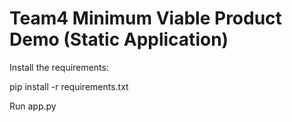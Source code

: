 # Team4 Minimum Viable Product Demo (Static Application)

Install the requirements:

pip install -r requirements.txt

Run app.py 
